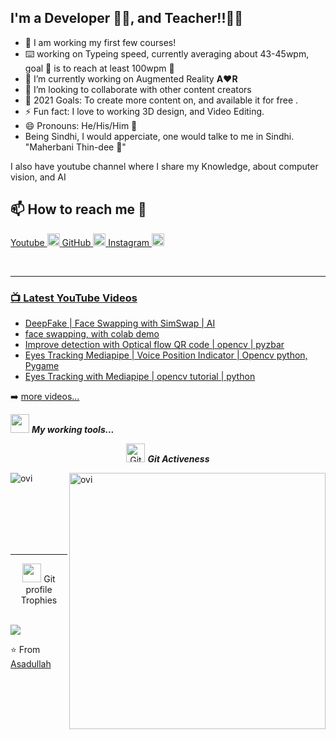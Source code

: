 ## I'm a Developer :man_technologist:, and Teacher!!👨‍🏫
- 🔭 I am working my first few courses!
- ⌨️ working on Typeing speed, currently averaging about 43-45wpm, goal 🥅 is to reach at least 100wpm 🚤
- 🌱 I’m currently working on Augmented Reality **A:heart:R**
- 👯 I’m looking to collaborate with other content creators
- 🥅 2021 Goals: To create more content on, and available it for free .
- ⚡ Fun fact: I love to working 3D design, and Video Editing.
- 😄 Pronouns: He/His/Him 👨
- Being Sindhi, I would apperciate, one would talke to me in Sindhi. "Maherbani Thin-dee 💚"

I also have youtube channel where I share my Knowledge, about computer vision, and AI<br>
## 📫 How to reach me :call_me_hand:


<a href="https://www.youtube.com/c/aiphile"> Youtube <img alt="AiPhile Youtube" src="https://user-images.githubusercontent.com/66181793/131223988-882d53a0-4882-468f-9bd7-46b46466baae.png"  width="20">
 <a href="https://github.com/Asadullah-Dal17"> GitHub <img alt="GitHub" src="https://user-images.githubusercontent.com/66181793/131223930-9fd2bfc7-9c43-465d-a057-55f3292f3b2b.png"  width="20">
  <a href="https://www.instagram.com/aiphile17/"> Instagram <img alt="Instagram" src="https://user-images.githubusercontent.com/66181793/131223931-32d84c10-88b4-4cd6-8eb8-89f06c3b5b51.png"  width="20">
 
 <br/>

---

### 📺 Latest YouTube Videos

<!-- YOUTUBE:START -->
- [DeepFake | Face Swapping with SimSwap | AI](https://www.youtube.com/watch?v=saLcSaejgDM)
- [face swapping, with colab demo](https://www.youtube.com/watch?v=hC0Wx8Ssfw4)
- [Improve detection with Optical flow QR code | opencv | pyzbar](https://www.youtube.com/watch?v=Fc4mN1zXK3A)
- [Eyes Tracking Mediapipe | Voice Position Indicator | Opencv python, Pygame](https://www.youtube.com/watch?v=oAgu20kuRQw)
- [Eyes Tracking with Mediapipe | opencv tutorial | python](https://www.youtube.com/watch?v=Y-mCtkv41rk)
<!-- YOUTUBE:END -->

➡️ [more videos...](https://www.youtube.com/c/aiphile)


<img src="https://media.giphy.com/media/iY8CRBdQXODJSCERIr/giphy.gif" width="30px">&nbsp;***My working tools...***

  <p align="center">
 <img src="https://media.giphy.com/media/W5eoZHPpUx9sapR0eu/giphy.gif" width="30px" alt="Git"/>&nbsp;<i><b>Git Activeness</b></i></p>
 
<p><img align="left" src="https://github-readme-stats.vercel.app/api/top-langs?username=Asadullah-Dal17&show_icons=true&locale=en&layout=compact&theme=chartreuse-dark" alt="ovi" /></p>
<p>&nbsp;<img align="right" src="https://github-readme-stats.vercel.app/api?username=Asadullah-Dal17&show_icons=true&locale=en&theme=chartreuse-dark" alt="ovi" width="410" /></p>
<br><br><br><br><br>

<hr>


<p align="center"><img src="https://media.giphy.com/media/QaMcXSekUWx7aogAUr/giphy.gif" width="30" />&nbsp;Git profile Trophies</p><br>
<img src="https://github-profile-trophy.vercel.app/?username=Asadullah-Dal17&theme=juicyfresh&no-bg=true" />

⭐️ From [Asadullah](https://github.com/Asadullah-Dal17)
